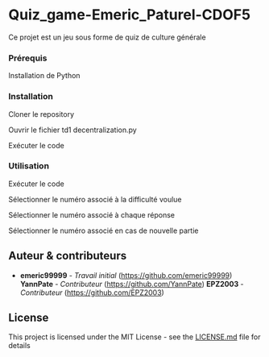 # Quiz_game-Emeric_Paturel-CDOF5

Ce projet est un jeu sous forme de quiz de culture générale 


### Prérequis

Installation de Python

### Installation

Cloner le repository 

Ouvrir le fichier td1 decentralization.py 

Exécuter le code

### Utilisation 

Exécuter le code 

Sélectionner le numéro associé à la difficulté voulue 

Sélectionner le numéro associé à chaque réponse 

Sélectionner le numéro associé en cas de nouvelle partie

## Auteur & contributeurs

* **emeric99999** - *Travail initial* (https://github.com/emeric99999)
  **YannPate** - *Contributeur* (https://github.com/YannPate)
  **EPZ2003** - *Contributeur* (https://github.com/EPZ2003)


## License

This project is licensed under the MIT License - see the [LICENSE.md](LICENSE.md) file for details
